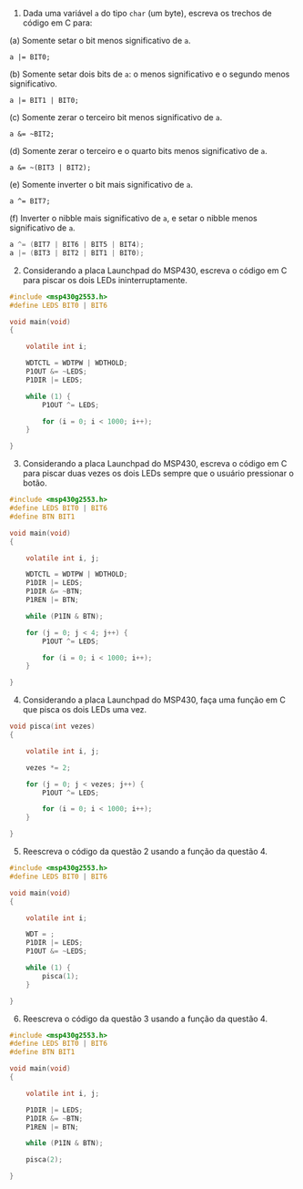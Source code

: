 1. Dada uma variável `a` do tipo `char` (um byte), escreva os trechos de código em C para:

(a) Somente setar o bit menos significativo de `a`.

`a |= BIT0;`

(b) Somente setar dois bits de `a`: o menos significativo e o segundo menos significativo.

`a |= BIT1 | BIT0;`

(c) Somente zerar o terceiro bit menos significativo de `a`.

`a &= ~BIT2;`

(d) Somente zerar o terceiro e o quarto bits menos significativo de `a`.

`a &= ~(BIT3 | BIT2);`

(e) Somente inverter o bit mais significativo de `a`.

`a ^= BIT7;`

(f) Inverter o nibble mais significativo de `a`, e setar o nibble menos significativo de `a`. 

```C
a ^= (BIT7 | BIT6 | BIT5 | BIT4);
a |= (BIT3 | BIT2 | BIT1 | BIT0);
```

2. Considerando a placa Launchpad do MSP430, escreva o código em C para piscar os dois LEDs ininterruptamente.

```C
#include <msp430g2553.h>
#define LEDS BIT0 | BIT6

void main(void)
{

    volatile int i;

	WDTCTL = WDTPW | WDTHOLD;
	P1OUT &= ~LEDS;
	P1DIR |= LEDS;

    while (1) {
        P1OUT ^= LEDS;

        for (i = 0; i < 1000; i++);
    }

}
```

3. Considerando a placa Launchpad do MSP430, escreva o código em C para piscar duas vezes os dois LEDs sempre que o usuário pressionar o botão.
```C
#include <msp430g2553.h>
#define LEDS BIT0 | BIT6
#define BTN BIT1

void main(void)
{

    volatile int i, j;

	WDTCTL = WDTPW | WDTHOLD;
    P1DIR |= LEDS;
	P1DIR &= ~BTN;
	P1REN |= BTN;

    while (P1IN & BTN);

    for (j = 0; j < 4; j++) {
        P1OUT ^= LEDS;

        for (i = 0; i < 1000; i++);
    }

}
```

4. Considerando a placa Launchpad do MSP430, faça uma função em C que pisca os dois LEDs uma vez.
```C
void pisca(int vezes)
{

    volatile int i, j;

    vezes *= 2;

    for (j = 0; j < vezes; j++) {
        P1OUT ^= LEDS;

        for (i = 0; i < 1000; i++);
    }

}
```

5. Reescreva o código da questão 2 usando a função da questão 4.
```C
#include <msp430g2553.h>
#define LEDS BIT0 | BIT6

void main(void)
{

    volatile int i;

    WDT = ;
    P1DIR |= LEDS;
    P1OUT &= ~LEDS;

    while (1) {
        pisca(1);
    }

}
```

6. Reescreva o código da questão 3 usando a função da questão 4.
```C
#include <msp430g2553.h>
#define LEDS BIT0 | BIT6
#define BTN BIT1

void main(void)
{

    volatile int i, j;

    P1DIR |= LEDS;
    P1DIR &= ~BTN;
    P1REN |= BTN;

    while (P1IN & BTN);

    pisca(2);

}
```
